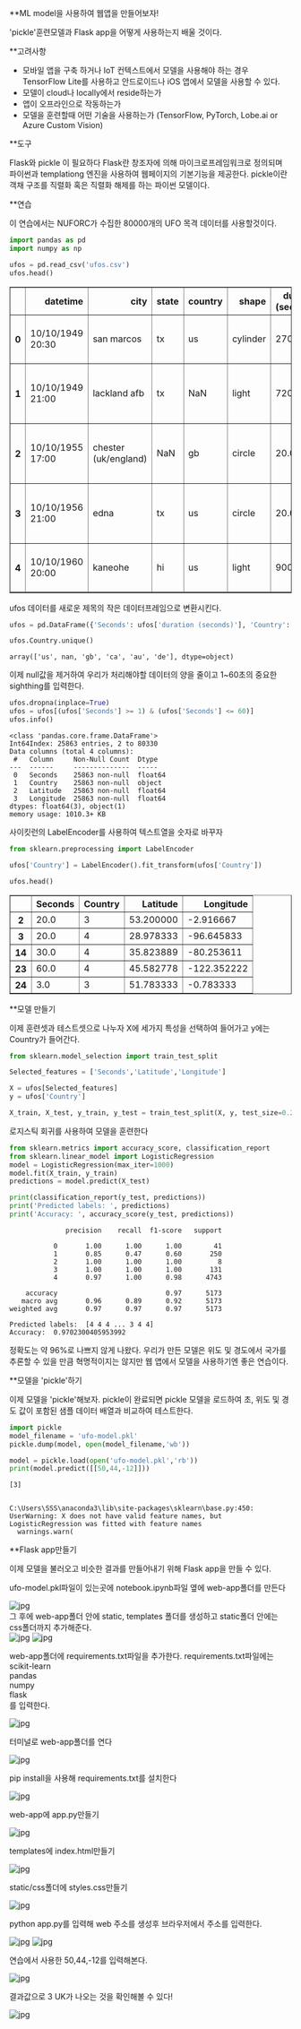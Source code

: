 **ML model을 사용하여 웹앱을 만들어보자!

'pickle'훈련모델과 Flask app을 어떻게 사용하는지 배울 것이다.

**고려사항
- 모바일 앱을 구축 하거나 IoT 컨텍스트에서 모델을 사용해야 하는 경우 TensorFlow Lite를 사용하고 안드로이드나 iOS 앱에서 모델을 사용할 수 있다.
- 모델이 cloud나 locally에서 reside하는가
- 앱이 오프라인으로 작동하는가
- 모델을 훈련할때 어떤 기술을 사용하는가 (TensorFlow, PyTorch, Lobe.ai or Azure Custom Vision)

**도구

Flask와 pickle 이 필요하다
Flask란 창조자에 의해 마이크로프레임워크로 정의되며 파이썬과 templationg 엔진을 사용하여 웹페이지의 기본기능을 제공한다.
pickle이란 객채 구조를 직렬화 혹은 직렬화 해제를 하는 파이썬 모델이다.

**연습

이 연습에서는 NUFORC가 수집한 80000개의 UFO 목격 데이터를 사용할것이다.


```python
import pandas as pd
import numpy as np

ufos = pd.read_csv('ufos.csv')
ufos.head()
```




<div>
<style scoped>
    .dataframe tbody tr th:only-of-type {
        vertical-align: middle;
    }

    .dataframe tbody tr th {
        vertical-align: top;
    }

    .dataframe thead th {
        text-align: right;
    }
</style>
<table border="1" class="dataframe">
  <thead>
    <tr style="text-align: right;">
      <th></th>
      <th>datetime</th>
      <th>city</th>
      <th>state</th>
      <th>country</th>
      <th>shape</th>
      <th>duration (seconds)</th>
      <th>duration (hours/min)</th>
      <th>comments</th>
      <th>date posted</th>
      <th>latitude</th>
      <th>longitude</th>
    </tr>
  </thead>
  <tbody>
    <tr>
      <th>0</th>
      <td>10/10/1949 20:30</td>
      <td>san marcos</td>
      <td>tx</td>
      <td>us</td>
      <td>cylinder</td>
      <td>2700.0</td>
      <td>45 minutes</td>
      <td>This event took place in early fall around 194...</td>
      <td>4/27/2004</td>
      <td>29.883056</td>
      <td>-97.941111</td>
    </tr>
    <tr>
      <th>1</th>
      <td>10/10/1949 21:00</td>
      <td>lackland afb</td>
      <td>tx</td>
      <td>NaN</td>
      <td>light</td>
      <td>7200.0</td>
      <td>1-2 hrs</td>
      <td>1949 Lackland AFB&amp;#44 TX.  Lights racing acros...</td>
      <td>12/16/2005</td>
      <td>29.384210</td>
      <td>-98.581082</td>
    </tr>
    <tr>
      <th>2</th>
      <td>10/10/1955 17:00</td>
      <td>chester (uk/england)</td>
      <td>NaN</td>
      <td>gb</td>
      <td>circle</td>
      <td>20.0</td>
      <td>20 seconds</td>
      <td>Green/Orange circular disc over Chester&amp;#44 En...</td>
      <td>1/21/2008</td>
      <td>53.200000</td>
      <td>-2.916667</td>
    </tr>
    <tr>
      <th>3</th>
      <td>10/10/1956 21:00</td>
      <td>edna</td>
      <td>tx</td>
      <td>us</td>
      <td>circle</td>
      <td>20.0</td>
      <td>1/2 hour</td>
      <td>My older brother and twin sister were leaving ...</td>
      <td>1/17/2004</td>
      <td>28.978333</td>
      <td>-96.645833</td>
    </tr>
    <tr>
      <th>4</th>
      <td>10/10/1960 20:00</td>
      <td>kaneohe</td>
      <td>hi</td>
      <td>us</td>
      <td>light</td>
      <td>900.0</td>
      <td>15 minutes</td>
      <td>AS a Marine 1st Lt. flying an FJ4B fighter/att...</td>
      <td>1/22/2004</td>
      <td>21.418056</td>
      <td>-157.803611</td>
    </tr>
  </tbody>
</table>
</div>



ufos 데이터를 새로운 제목의 작은 데이터프레임으로 변환시킨다.


```python
ufos = pd.DataFrame({'Seconds': ufos['duration (seconds)'], 'Country': ufos['country'],'Latitude': ufos['latitude'],'Longitude': ufos['longitude']})

ufos.Country.unique()
```




    array(['us', nan, 'gb', 'ca', 'au', 'de'], dtype=object)



이제 null값을 제거하여 우리가 처리해야할 데이터의 양을 줄이고 1~60초의 중요한 sighthing를 입력한다.


```python
ufos.dropna(inplace=True)
ufos = ufos[(ufos['Seconds'] >= 1) & (ufos['Seconds'] <= 60)]
ufos.info()
```

    <class 'pandas.core.frame.DataFrame'>
    Int64Index: 25863 entries, 2 to 80330
    Data columns (total 4 columns):
     #   Column     Non-Null Count  Dtype  
    ---  ------     --------------  -----  
     0   Seconds    25863 non-null  float64
     1   Country    25863 non-null  object 
     2   Latitude   25863 non-null  float64
     3   Longitude  25863 non-null  float64
    dtypes: float64(3), object(1)
    memory usage: 1010.3+ KB
    

사이킷런의 LabelEncoder를 사용하여 텍스트열을 숫자로 바꾸자


```python
from sklearn.preprocessing import LabelEncoder

ufos['Country'] = LabelEncoder().fit_transform(ufos['Country'])

ufos.head()
```




<div>
<style scoped>
    .dataframe tbody tr th:only-of-type {
        vertical-align: middle;
    }

    .dataframe tbody tr th {
        vertical-align: top;
    }

    .dataframe thead th {
        text-align: right;
    }
</style>
<table border="1" class="dataframe">
  <thead>
    <tr style="text-align: right;">
      <th></th>
      <th>Seconds</th>
      <th>Country</th>
      <th>Latitude</th>
      <th>Longitude</th>
    </tr>
  </thead>
  <tbody>
    <tr>
      <th>2</th>
      <td>20.0</td>
      <td>3</td>
      <td>53.200000</td>
      <td>-2.916667</td>
    </tr>
    <tr>
      <th>3</th>
      <td>20.0</td>
      <td>4</td>
      <td>28.978333</td>
      <td>-96.645833</td>
    </tr>
    <tr>
      <th>14</th>
      <td>30.0</td>
      <td>4</td>
      <td>35.823889</td>
      <td>-80.253611</td>
    </tr>
    <tr>
      <th>23</th>
      <td>60.0</td>
      <td>4</td>
      <td>45.582778</td>
      <td>-122.352222</td>
    </tr>
    <tr>
      <th>24</th>
      <td>3.0</td>
      <td>3</td>
      <td>51.783333</td>
      <td>-0.783333</td>
    </tr>
  </tbody>
</table>
</div>



**모델 만들기

이제 훈련셋과 테스트셋으로 나누자
X에 세가지 특성을 선택하여 들어가고 y에는 Country가 들어간다.


```python
from sklearn.model_selection import train_test_split

Selected_features = ['Seconds','Latitude','Longitude']

X = ufos[Selected_features]
y = ufos['Country']

X_train, X_test, y_train, y_test = train_test_split(X, y, test_size=0.2, random_state=0)
```

로지스틱 회귀를 사용하여 모델을 훈련한다


```python
from sklearn.metrics import accuracy_score, classification_report
from sklearn.linear_model import LogisticRegression
model = LogisticRegression(max_iter=1000)
model.fit(X_train, y_train)
predictions = model.predict(X_test)

print(classification_report(y_test, predictions))
print('Predicted labels: ', predictions)
print('Accuracy: ', accuracy_score(y_test, predictions))
```

                  precision    recall  f1-score   support
    
               0       1.00      1.00      1.00        41
               1       0.85      0.47      0.60       250
               2       1.00      1.00      1.00         8
               3       1.00      1.00      1.00       131
               4       0.97      1.00      0.98      4743
    
        accuracy                           0.97      5173
       macro avg       0.96      0.89      0.92      5173
    weighted avg       0.97      0.97      0.97      5173
    
    Predicted labels:  [4 4 4 ... 3 4 4]
    Accuracy:  0.9702300405953992
    

정확도는 약 96%로 나쁘지 않게 나왔다.
우리가 만든 모델은 위도 및 경도에서 국가를 추론할 수 있을 만큼 혁명적이지는 않지만 웹 앱에서 모델을 사용하기엔 좋은 연습이다.

**모델을 'pickle'하기

이제 모델을 'pickle'해보자. pickle이 완료되면 pickle 모델을 로드하여 초, 위도 및 경도 값이 포함된 샘플 데이터 배열과 비교하여 테스트한다.


```python
import pickle
model_filename = 'ufo-model.pkl'
pickle.dump(model, open(model_filename,'wb'))

model = pickle.load(open('ufo-model.pkl','rb'))
print(model.predict([[50,44,-12]]))
```

    [3]
    

    C:\Users\SSS\anaconda3\lib\site-packages\sklearn\base.py:450: UserWarning: X does not have valid feature names, but LogisticRegression was fitted with feature names
      warnings.warn(
    

**Flask app만들기

이제 모델을 불러오고 비슷한 결과를 만들어내기 위해 Flask app을 만들 수 있다.

ufo-model.pkl파일이 있는곳에 notebook.ipynb파일 옆에 web-app폴더를 만든다

![jpg](../images/2022-05-27-web/1.jpg)         <br/>
그 후에 web-app폴더 안에 static, templates 폴더를 생성하고 static폴더 안에는 css폴더까지 추가해준다.  <br/>
![jpg](../images/2022-05-27-web/2.jpg)
![jpg](../images/2022-05-27-web/3.jpg)

web-app폴더에 requirements.txt파일을 추가한다.
requirements.txt파일에는 <br/>
scikit-learn <br/>
pandas     <br/>
numpy        <br/>
flask         <br/>
를 입력한다.

![jpg](../images/2022-05-27-web/4.jpg)

터미널로 web-app폴더를 연다

![jpg](../images/2022-05-27-web/5.jpg)

pip install을 사용해 requirements.txt를 설치한다

![jpg](../images/2022-05-27-web/6.jpg)

web-app에 app.py만들기

![jpg](../images/2022-05-27-web/7.jpg)

templates에 index.html만들기

![jpg](../images/2022-05-27-web/8.jpg)

static/css폴더에 styles.css만들기

![jpg](../images/2022-05-27-web/9.jpg)

python app.py를 입력해 web 주소를 생성후 브라우저에서 주소를 입력한다.

![jpg](../images/2022-05-27-web/10.jpg)
![jpg](../images/2022-05-27-web/11.jpg)


연습에서 사용한 50,44,-12를 입력해본다.

![jpg](../images/2022-05-27-web/12.jpg)

결과값으로 3 UK가 나오는 것을 확인해볼 수 있다!

![jpg](../images/2022-05-27-web/13.jpg)
